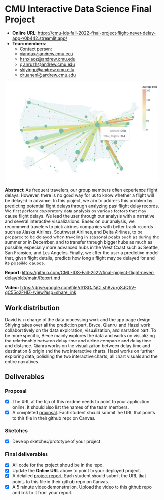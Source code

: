 # CMU Interactive Data Science Final Project

* **Online URL**: https://cmu-ids-fall-2022-final-project-flight-never-delay-app-v0b442.streamlit.app/
* **Team members**:
  * Contact person: 
  * xiandax@andrew.cmu.edu
  * hanxiaoz@andrew.cmu.edu
  * qianruzh@andrew.cmu.edu
  * shiyingp@andrew.cmu.edu
  * chuanenl@andrew.cmu.edu

<img src="image/Chicago.png" alt="summary image" width="500"/>

**Abstract**: As frequent travelers, our group members often experience flight delays. However, there is no good way for us to know whether a flight will be delayed in advance. In this project, we aim to address this problem by predicting potential flight delays through analyzing past flight delay records. We first perform exploratory data analysis on various factors that may cause flight delays. We lead the user through our analysis with a narrative and several interactive visualizations. Based on our analysis, we recommend travelers to pick airlines companies with better track records such as Alaska Airlines, Southwest Airlines, and Delta Airlines, to be prepared to be delayed when traveling in seasonal peaks such as during the summer or in December, and to transfer through bigger hubs as much as possible, especially more advanced hubs in the West Coast such as Seattle, San Fransico, and Los Angeles. Finally, we offer the user a prediction model that, given flight details, predicts how long a flight may be delayed for and its possible causes.

**Report:** https://github.com/CMU-IDS-Fall-2022/final-project-flight-never-delay/blob/main/Report.md

**Video:** https://drive.google.com/file/d/1SGJAjCLsh8vuxgSJQfiV-qC55o2PHIZ-/view?usp=share_link

## Work distribution
David is in charge of the data processing work and the app page design.
Shiying takes over all the prediction part. Bryce, Qianru, and Hazel work collaboratively on the data exploration, visualization, and narration part. To be more specific, Bryce mainly explores the data and works on visualizing the relationship between delay time and airline companie and  delay time and distance. Qianru works on the visualization between delay time and destination & origin and the two interactive charts. Hazel works on further exploring data, polishing the two interactive charts, all chart visuals and the entire narratives.

## Deliverables

### Proposal

- [x] The URL at the top of this readme needs to point to your application online. It should also list the names of the team members.
- [x] A completed [proposal](Proposal.md). Each student should submit the URL that points to this file in their github repo on Canvas.

### Sketches

- [x] Develop sketches/prototype of your project.

### Final deliverables

- [x] All code for the project should be in the repo.
- [x] Update the **Online URL** above to point to your deployed project.
- [x] A detailed [project report](Report.md).  Each student should submit the URL that points to this file in their github repo on Canvas.
- [x] A 5 minute video demonstration.  Upload the video to this github repo and link to it from your report.
